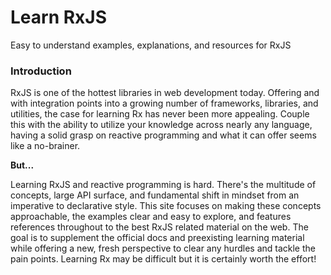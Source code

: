 # Learn RxJS
Easy to understand examples, explanations, and resources for RxJS


### Introduction

RxJS is one of the hottest libraries in web development today. Offering  and with integration points into a growing number of frameworks, libraries, and utilities, 
the case for learning Rx has never been more appealing. Couple this with the ability to utilize your knowledge across nearly any language, 
having a solid grasp on reactive programming and what it can offer seems like a no-brainer.

**But...**

Learning RxJS and reactive programming is hard. There's the multitude of concepts, large API surface, and fundamental shift in mindset 
from an imperative to declarative style. This site focuses on making these concepts approachable, the examples clear and easy to explore, 
and features references throughout to the best RxJS related material on the web. 
The goal is to supplement the official docs and preexisting learning material while offering a new, fresh perspective to clear any hurdles and tackle the pain points. 
Learning Rx may be difficult but it is certainly worth the effort!
